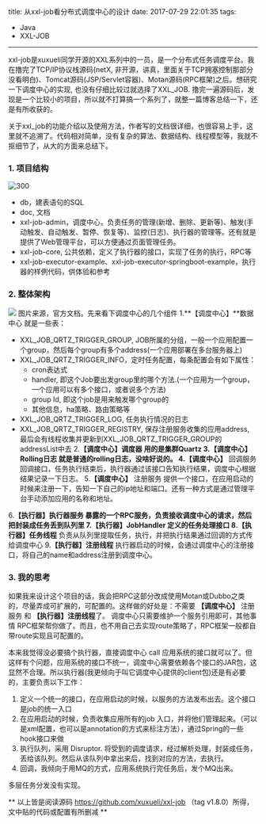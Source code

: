 title: 从xxl-job看分布式调度中心的设计
date: 2017-07-29 22:01:35
tags:
- Java
- XXL-JOB
---
xxl-job是xuxueli同学开源的XXL系列中的一员，是一个分布式任务调度平台。我在撸完了TCP/IP协议栈源码(netX, 非开源，讲真，里面关于TCP拥塞控制那部分没看明白)、Tomcat源码(JSP/Servlet容器)、Motan源码(RPC框架)之后。想研究一下调度中心的实现, 也没有仔细比较过就选择了XXL_JOB. 撸完一遍源码后，发现是一个比较小的项目，所以就不打算搞一个系列了，就整一篇博客总结一下，还是有所收获的。

关于xxl_job的功能介绍以及使用方法，作者写的文档很详细，也很容易上手，这里就不追溯了。代码相对简单，没有复杂的算法、数据结构、线程模型等，我就不抠细节了，从大的方面来总结下。

### **1. 项目结构**
<!--more-->
![300](/images/从xxl-job看分布式调度中心的设计_1.png)
* db，建表语句的SQL
* doc, 文档
* xxl-job-admin，调度中心，负责任务的管理(新增、删除、更新等)、触发(手动触发、自动触发、暂停、恢复等)、监控(日志)、执行器的管理等。还有就是提供了Web管理平台，可以方便通过页面管理任务。
* xxl-job-core, 公共依赖，定义了执行器的接口，实现了任务的执行，RPC等
* xxl-job-executor-example、xxl-job-executor-springboot-example，执行器的样例代码，供体验和参考

### **2. 整体架构**
![](/images/从xxl-job看分布式调度中心的设计_2.png)
图片来源，官方文档。先来看下调度中心的几个组件
1.**【调度中心】**数据中心
就是一些表：
* XXL_JOB_QRTZ_TRIGGER_GROUP,  JOB所属的分组，一般一个应用配置一个group，然后每个group有多个address(一个应用部署在多台服务器上)
* XXL_JOB_QRTZ_TRIGGER_INFO，定时任务配置，每条配置会有如下属性：
    * cron表达式 
    * handler, 即这个Job要出发group里的哪个方法.(一个应用为一个group，一个应用可以有多个接口，或者说多个方法)
    * group Id, 即这个job是用来触发哪个group的
    * 其他信息，ha策略、路由策略等
* XXL_JOB_QRTZ_TRIGGER_LOG, 任务执行情况的日志
* XXL_JOB_QRTZ_TRIGGER_REGISTRY, 保存注册服务收集的应用address, 最后会有线程收集并更新到XXL_JOB_QRTZ_TRIGGER_GROUP的addressList中去
2.**【调度中心】**调度器
用的是集群Quartz
3.**【调度中心】**Rolling日志
就是普通的rolling日志，没啥好说的。
4.**【调度中心】** 回调服务
回调接口，任务执行结束后，执行器通过该接口告知执行结果，调度中心根据结果记录一下日志。
5.**【调度中心】** 注册服务
提供一个接口，在应用启动的时候来注册一下，告知一下自己的ip地址和端口。还有一种方式是通过管理平台手动添加应用的名称和地址。

6.**【执行器】**执行器服务
暴露的一个RPC服务，负责接收调度中心的请求，然后把封装成任务丢到队列里
7.**【执行器】**JobHandler
定义的任务处理接口
8.**【执行器】任务线程**
负责从队列里提取任务，执行，并把执行结果通过回调的方式传给调度中心
9.**【执行器】注册线程**
执行器启动的时候，会通过调度中心的注册接口，将自己的name和address注册到调度中心。


### **3. 我的思考**
如果我来设计这个项目的话，我会把RPC这部分改成使用Motan或Dubbo之类的，尽量弄成可扩展的，可配置的。这样做的好处是：不需要 **【调度中心】** 注册服务 和 **【执行器】注册线程**了。 调度中心只需要维护一个服务引用即可，其他事情 RPC框架帮你做了。而且，也不用自己去实现route策略了，RPC框架一般都自带route实现且可配置的。

本来我觉得没必要搞个执行器，直接调度中心 call 应用系统的接口就可以了。但这样有个问题，应用系统的接口不统一，调度中心需要依赖各个接口的JAR包，这显然不合理。所以执行器(我更倾向于叫它调度中心提供的client包)还是有必要的，主要负责以下工作：
1. 定义一个统一的接口，在应用启动的时候，以服务的方法发布出去。这个接口是job的统一入口
2. 在应用启动的时候，负责收集应用所有的job 入口，并将他们管理起来。（可以是xml配置，也可以是annotation的方式来标注方法），通过Spring的一些hook接口来做
3. 执行队列，采用 Disruptor. 将受到的调度请求，经过解析处理，封装成任务，丢给该队列。然后从该队列中拿出来后，找到对应的方法，去执行。
4. 回调，我倾向于用MQ的方式，应用系统执行完任务后，发个MQ出来。

多层任务分发没有实现。



** 以上皆是阅读源码 https://github.com/xuxueli/xxl-job （tag v1.8.0）所得，文中贴的代码或配置有所删减 **

<style>
img[title="300"] {
  width:300px;
  width:300px;
  display: block;
}
img[title="400"] {
  width:400px;
  width:400px;
  display: block;
}
img[title="450"] {
  width:450px;
  width:450px;
  display: block;
}
img[title="500"] {
  width:500px;
  height:500px;
  display: block;
}
</style>
